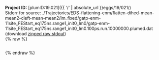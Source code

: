 **Project ID:** [plumID:19.021]({{ '/' | absolute_url }}eggs/19/021/)  
Stderr for source:  ./Trajectories/EDS-flattening-enm/flatten-dihed-mean-mean2-cleft-mean-mean2/lm_fixed/gatp-enm-11site_FEStart_eq175ns.range1_init0_lm0/gatp-enm-11site_FEStart_eq175ns.range1_init0_lm0.100ps.run.10000000.plumed.dat   
(download [zipped raw stdout](gatp-enm-11site_FEStart_eq175ns.range1_init0_lm0.100ps.run.10000000.plumed.dat.plumed_master.stdout.txt.zip))  
{% raw %}
<pre>
</pre>
{% endraw %}
